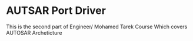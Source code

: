 # AUTSAR Port Driver 
 This is the second part of Engineer/ Mohamed Tarek Course Which covers AUTOSAR Archeticture 
